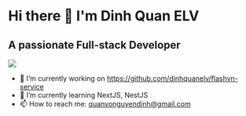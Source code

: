 # Hi there 👋 I'm Dinh Quan ELV
## A passionate Full-stack Developer

![](https://komarev.com/ghpvc/?username=dinhquanelv&color=blue)

- 🔭 I’m currently working on https://github.com/dinhquanelv/flashvn-service 
- 🌱 I’m currently learning NextJS, NestJS
- 📫 How to reach me: quanvonguyendinh@gmail.com

